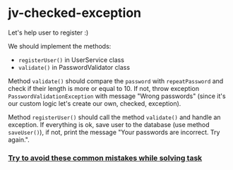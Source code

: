 # jv-checked-exception

Let's help user to register :)

We should implement the methods:
- `registerUser()` in UserService class
- `validate()` in PasswordValidator class

Method `validate()` should compare the `password` with `repeatPassword` and check if their length 
is more or equal to 10. If not, throw exception `PasswordValidationException` with message "Wrong passwords"
(since it's our custom logic let's create our own, checked, exception).

Method `registerUser()` should call the method `validate()` and handle an exception. 
If everything is ok, save user to the database (use method `saveUser()`), 
if not, print the message "Your passwords are incorrect. Try again.".

### [Try to avoid these common mistakes while solving task](https://mate-academy.github.io/jv-program-common-mistakes/java-core/exceptions/password-validation)
